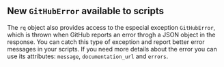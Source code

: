 ## New `GitHubError` available to scripts

The `rq` object also provides access to the especial exception `GitHubError`, which is thrown when GitHub reports an error throgh a JSON object in the response. You can catch this type of exception and report better error messages in your scripts. If you need more details about the error you can use its attributes: `message`, `documentation_url` and `errors`.
